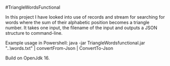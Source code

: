 #TriangleWordsFunctional

In this project I have looked into use of records and stream for searching for words where the sum of their alphabetic position becomes a triangle number. It takes one input, the filename of the input and outputs a JSON structure to command-line. 

Example usage in Powershell:
java -jar TriangleWordsfunctional.jar "..\words.txt" | convertFrom-Json | ConvertTo-Json

Build on OpenJdk 16. 